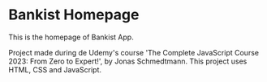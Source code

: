 # Bankist Homepage

<p>This is the homepage of Bankist App.</p>
<p>Project made during de Udemy's course 'The Complete JavaScript Course 2023: From Zero to Expert!', by Jonas Schmedtmann.
This project uses HTML, CSS and JavaScript.</p>